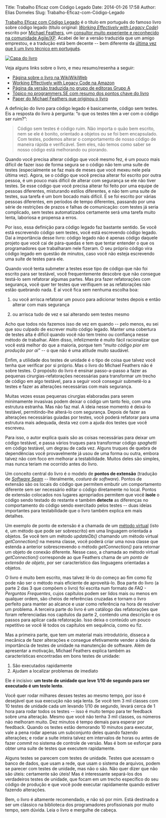 Title: Trabalho Eficaz com Código Legado
Date: 2014-01-26 17:58
Author: Elias Dorneles
Slug: Trabalho-Eficaz-com-Código-Legado

[Trabalho Eficaz com Código
Legado](http://www.grupoa.com.br/livros/engenharia-de-software-e-metodos-ageis/trabalho-eficaz-com-codigo-legado/9788582600320
"Página do livro na editora brasileira") é o título em português do famoso
livro sobre código legado (título original: *[Working Effectively with Legacy
Code](https://www.amazon.com/Working-Effectively-Legacy-Michael-Feathers/dp/0131177052)*)
escrito por [Michael Feathers](https://twitter.com/mfeathers), um [consultor
muito experiente e reconhecido na comunidade
Agile/XP](http://www.objectmentor.com/omTeam/feathers_m.html). Acabei de ler a
versão traduzida que um amigo emprestou, e a tradução está bem decente -- bem
diferente da [última vez que li um livro técnico em
português](https://eljunior.wordpress.com/2013/01/15/aventuras-com-java-ee/
"Aventuras apresentando Java EE a mim mesmo").

[![Capa do
livro](https://eljunior.files.wordpress.com/2014/01/trabalho_eficaz_codigo_legado.jpg?w=210)](http://www.grupoa.com.br/livros/engenharia-de-software-e-metodos-ageis/trabalho-eficaz-com-codigo-legado/9788582600320)

Veja alguns links sobre o livro, e meu resumo/resenha a seguir:

- [Página sobre o livro na
  WikiWikiWeb](http://c2.com/cgi/wiki?WorkingEffectivelyWithLegacyCode)
- [Working Effectively with Legacy Code na
  Amazon](https://www.amazon.com/Working-Effectively-Legacy-Michael-Feathers/dp/0131177052)
- [Página da versão traduzida no grupo de editoras Grupo
  A](http://www.grupoa.com.br/livros/engenharia-de-software-e-metodos-ageis/trabalho-eficaz-com-codigo-legado/9788582600320)
- [Tópico no programmers.SE com resumo dos pontos chave do
  livro](http://programmers.stackexchange.com/questions/122014/what-are-the-key-points-of-working-effectively-with-legacy-code)
- [Paper do Michael Feathers que originou o
  livro](http://www.objectmentor.com/resources/articles/WorkingEffectivelyWithLegacyCode.pdf)

A definição do livro para código legado é basicamente, código sem
testes. Eis a resposta do livro à pergunta: “o que os testes têm a ver
com o código ser ruim?”:

> Código sem testes é código ruim. Não importa o quão bem escrito, nem
> se ele é bonito, orientado a objetos ou se foi bem encapsulado. Com
> testes, podemos alterar o comportamento de nosso código de maneira
> rápida e verificável. Sem eles, não temos como saber se nosso código
> está melhorando ou piorando.

Quando você precisa alterar código que você mesmo fez, é um pouco mais
difícil de fazer isso de forma segura se o código não tem uma suíte de
testes (especialmente se faz mais de meses que você mexeu nele pela
última vez). Agora, se o código que você precisa alterar foi escrito por
outra pessoa, é um pouco mais difícil de alterar com segurança se ele
não tiver testes. Se esse código que você precisa alterar foi feito por
uma equipe de pessoas diferentes, misturando estilos diferentes, e não
tem uma suíte de testes, sua tarefa é um bom bocado mais difícil. E se
foi escrito por várias pessoas diferentes, em períodos de tempo
diferentes, passando por uma série de restrições de prazos e falhas de
comunicação: com testes já seria complicado, sem testes automatizados
certamente será uma tarefa muito lenta, laboriosa e propensa a erros.

Por isso, essa definição para código legado faz bastante sentido. Se
você está escrevendo código sem testes, você está escrevendo código
legado. Daí a importância desse livro: código legado não é apenas código
daquele projeto que você cai de pára-quedas e tem que tentar entender o
que os programadores que trabalharam nele fizeram. O seu próprio código
vira código legado em questão de minutos, caso você não esteja
escrevendo uma suíte de testes para ele.


Quando você tenta submeter a testes esse tipo de código que não foi
escrito para ser testável, você frequentemente descobre que não consegue
testá-lo sem refatorar algumas partes. Mas pra fazer refatorações com
segurança, você quer ter testes que verifiquem se as refatorações não
estão quebrando nada. E aí você fica sem nenhuma escolha boa:


1) ou você arrisca refatorar um pouco para adicionar testes depois e então
alterar com mais segurança

2) ou arrisca tudo de vez e sai alterando sem testes mesmo


Acho que todos nós fazemos isso de vez em quando -- pelo menos, eu sei
que sou culpado de escrever muito código legado. Manter uma cobertura de
testes alta é difícil quando você não tem treino ou confiança nesse
método de trabalhar. Além disso, infelizmente é muito fácil racionalizar
que você está melhor do que a maioria, porque tem *“muito código pior em
produção por aí”* -- o que não é uma atitude muito saudável.


Enfim, a utilidade dos testes de unidade é o tipo de coisa que talvez
você tenha que verificar por si próprio. Mas o livro do Michael Feathers
não é sobre testes. O propósito do livro é ensinar passo-a-passo a fazer
as pequenas cirurgias-refatorações necessárias para transformar um
trecho de código em algo testável, para a seguir você conseguir
submetê-lo a testes e fazer as alterações necessárias com mais
segurança.


Muitas vezes essas pequenas cirurgias elaboradas para serem minimamente
invasivas podem deixar o código um tanto feio, com uma estrutura
estranha. Mas não faz mal. A ideia nesse momento é deixá-lo testável,
permitindo-lhe alterá-lo com segurança. Depois de fazer as alterações
necessárias guiadas por testes, você poderá refatorar para uma estrutura
mais adequada, desta vez com a ajuda dos testes que você escreveu.


Para isso, o autor explica quais são as coisas necessárias para deixar
um código testável, e passa vários truques para transformar código
*spaghetti* em código testável, um degrau de cada vez. Alguns truques de
quebra de dependências você provavelmente já usou de uma forma ou outra,
embora talvez não com foco em melhorar a testabilidade. Muitos deles são
simples, mas nunca teriam me ocorrido antes do livro.


Um conceito central do livro é o modelo de **pontos de extensão**
(tradução de *[Software Seam](http://c2.com/cgi/wiki?SoftwareSeam)* --
 literalmente, *costura de software*). Pontos de extensão são os locais
do código que permitem embutir um comportamento diferente sem ser
necessário editar o código diretamente no local. Pontos de extensão
colocados nos lugares apropriados permitem que você **isole** o código
sendo testado do restante e também **detecte** as diferenças no
comportamento do código sendo exercitado pelos testes -- duas ideias
importantes para testabilidade que o livro também explica em mais
detalhes.


Um exemplo de ponto de extensão é a chamada de um [método
virtual](https://pt.wikipedia.org/wiki/M%C3%A9todo_virtual) (isto é, um
método que pode ser sobrescrito) em uma linguagem orientada a objetos.
Se você tem um método *updateDb()* chamando um método virtual
*getConnection()* na mesma classe, você poderá criar uma nova classe que
estenda a anterior sobrescrevendo o método *getConnection()* para
retornar um objeto de conexão diferente. Nesse caso, a chamada ao método
virtual *getConnection()* corresponde ao que Feathers chama de um *ponto
de extensão de objeto*, por ser característico das linguagens orientadas
a objetos.


O livro é muito bem escrito, mas talvez lê-lo do começo ao fim como fiz
pode não ser o método mais eficiente de aproveitá-lo. Boa parte do livro
(a parte 2 das 3 que compõem o livro) foi escrita num formato de *FAQ -
Perguntas Frequentes*, cujos capítulos podem ser lidos mais ou menos em
qualquer ordem, são cheios de referências cruzadas e tornam o livro
perfeito para manter ao alcance e usar como referência na hora de
resolver um problema. A terceira parte do livro é um catálogo das
refatorações que foram referenciadas nos capítulos da parte 2, contendo
uma descrição e os passos para aplicar cada refatoração. Isso deixa o
conteúdo um pouco repetitivo se você lê todos os capítulos em sequência,
como eu fiz.


Mas a primeira parte, que tem um material mais introdutório, disseca a
mecânica de fazer alterações e consegue efetivamente vender a ideia da
importância de testes de unidade na manutenção de software. Além de
apresentar a motivação, Michael Feathers explica também as
características encontradas em bons testes de unidade:

1.  São executados rapidamente
2.  Ajudam a localizar problemas de imediato

Ele é incisivo: **um teste de unidade que leve 1/10 de segundo para ser
executado é um teste lento**.


Você quer rodar milhares desses testes ao mesmo tempo, por isso é desejável que
sua execução não seja lenta. Se você tem 3 mil classes com 10 testes de unidade
cada um levando 1/10 de segundo, levará cerca de 1 hora para rodar todos os
testes -- isso é muito tempo para ter feedback sobre uma alteração. Mesmo que
você não tenha 3 mil classes, os números não melhoram muito. Dez minutos é
tempo demais para esperar por feedback. Quando os testes estão demorando 10
minutos para executar, vale a pena rodar apenas um subconjunto deles quando
fazendo alterações; e rodar a suíte inteira talvez em intervalos de horas ou
antes de fazer *commit* no sistema de controle de versão. Mas é bom se esforçar
para obter uma suíte de testes que executem rapidamente.


Alguns testes se parecem com testes de unidade. Testes que acessam o
banco de dados, que usam a rede, que usam o sistema de arquivos, podem
se parecer com testes de unidade, mas não o são. Não quer dizer que não
são úteis: certamente são úteis! Mas é interessante separá-los dos
verdadeiros testes de unidade, que focam em um trecho específico do seu
código de produção e que você pode executar rapidamente quando estiver
fazendo alterações.


Bem, o livro é altamente recomendado, e não só por mim. Está destinado a
ser um clássico na biblioteca dos programadores profissionais por muito
tempo, sem dúvida. Leia o livro e mergulhe de cabeça.


